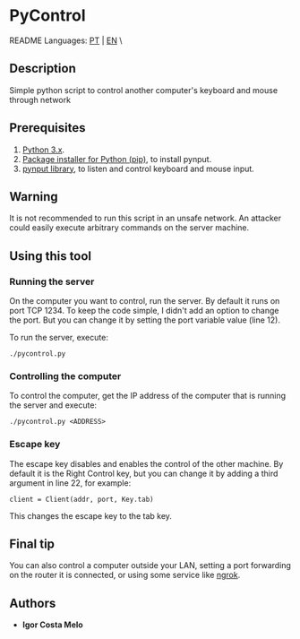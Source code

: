 # PyControl
README Languages: [PT](README-pt.md) | [EN](README.md) \

## Description
Simple python script to control another computer's keyboard and mouse through network

## Prerequisites
1. [Python 3.x](https://www.python.org/downloads/).
2. [Package installer for Python (pip)](https://pypi.org/project/pip/), to install pynput.
3. [pynput library](https://pypi.org/project/pynput/), to listen and control keyboard and mouse input.

## Warning
It is not recommended to run this script in an unsafe network.
An attacker could easily execute arbitrary commands on the server machine.

## Using this tool

### Running the server
On the computer you want to control, run the server.
By default it runs on port TCP 1234. 
To keep the code simple, I didn't add an option to change the port. 
But you can change it by setting the port variable value (line 12).

To run the server, execute:
```
./pycontrol.py
```

### Controlling the computer
To control the computer, get the IP address of the computer that is running the server and execute:

```
./pycontrol.py <ADDRESS>
```

### Escape key
The escape key disables and enables the control of the other machine.
By default it is the Right Control key, but you can change it by adding a third
argument in line 22, for example:

```
client = Client(addr, port, Key.tab)
```
This changes the escape key to the tab key.

## Final tip
You can also control a computer outside your LAN, setting a port forwarding 
on the router it is connected, or using some service like [ngrok](https://ngrok.com/).

## Authors
* **Igor Costa Melo**
